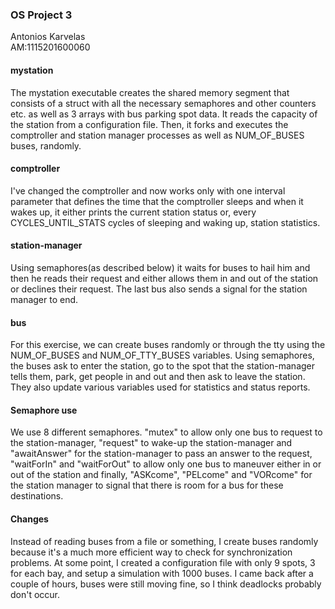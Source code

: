 <h3>OS Project 3</h3>
Antonios Karvelas <br> AM:1115201600060
<h4>mystation</h4>
The mystation executable creates the shared memory segment that consists of a struct with all the necessary semaphores and other counters etc. as well as 3 arrays with bus parking spot data. It reads the capacity of the station from a configuration file. Then, it forks and executes the comptroller and station manager processes as well as NUM_OF_BUSES buses, randomly.
<h4>comptroller</h4>
I've changed the comptroller and now works only with one interval parameter that defines the time that the comptroller sleeps and when it wakes up, it either prints the current station status or, every CYCLES_UNTIL_STATS cycles of sleeping and waking up, station statistics.
<h4>station-manager</h4>
Using semaphores(as described below) it waits for buses to hail him and then he reads their request and either allows them in and out of the station or declines their request. The last bus also sends a signal for the station manager to end.
<h4>bus</h4>
For this exercise, we can create buses randomly or through the tty using the NUM_OF_BUSES and NUM_OF_TTY_BUSES variables. Using semaphores, the buses ask to enter the station, go to the spot that the station-manager tells them, park, get people in and out and then ask to leave the station. They also update various variables used for statistics and status reports.
<h4>Semaphore use</h4>
We use 8 different semaphores. "mutex" to allow only one bus to request to the station-manager, "request" to wake-up the station-manager and "awaitAnswer" for the station-manager to pass an answer to the request, "waitForIn" and "waitForOut" to allow only one bus to maneuver either in or out of the station and finally, "ASKcome", "PELcome" and "VORcome" for the station manager to signal that there is room for a bus for these destinations.
<h4>Changes</h4>
Instead of reading buses from a file or something, I create buses randomly because it's a much more efficient way to check for synchronization problems. At some point, I created a configuration file with only 9 spots, 3 for each bay, and setup a simulation with 1000 buses. I came back after a couple of hours, buses were still moving fine, so I think deadlocks probably don't occur.
